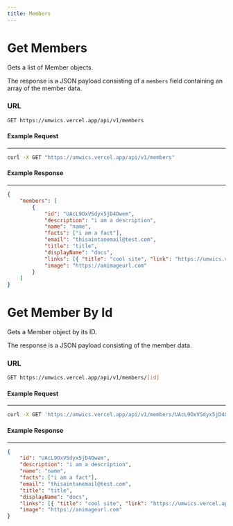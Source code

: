```yaml
---
title: Members
---
```


# Get Members

Gets a list of Member objects.

The response is a JSON payload consisting of a `members` field containing an array of the member data.

### URL

```bash
GET https://umwics.vercel.app/api/v1/members
```

#### Example Request

---

```bash
curl -X GET "https://umwics.vercel.app/api/v1/members"
```

#### Example Response

---

```json
{
    "members": [
        {
            "id": "UAcL9OxVSdyx5jD4Owem",
            "description": "i am a description",
            "name": "name",
            "facts": ["i am a fact"],
            "email": "thisaintanemail@test.com",
            "title": "title",
            "displayName": "docs",
            "links": [{ "title": "cool site", "link": "https://umwics.vercel.app" }],
            "image": "https://animageurl.com"
        }
    ]
}
```

# Get Member By Id

Gets a Member object by its ID.

The response is a JSON payload consisting of the member data.

### URL

```bash
GET https://umwics.vercel.app/api/v1/members/[id]
```

#### Example Request

---

```bash
curl -X GET 'https://umwics.vercel.app/api/v1/members/UAcL9OxVSdyx5jD4Owem'
```

#### Example Response

---

```json
{
    "id": "UAcL9OxVSdyx5jD4Owem",
    "description": "i am a description",
    "name": "name",
    "facts": ["i am a fact"],
    "email": "thisaintanemail@test.com",
    "title": "title",
    "displayName": "docs",
    "links": [{ "title": "cool site", "link": "https://umwics.vercel.app" }],
    "image": "https://animageurl.com"
}
```
